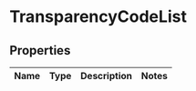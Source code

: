 
# TransparencyCodeList

## Properties
Name | Type | Description | Notes
------------ | ------------- | ------------- | -------------




